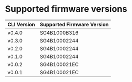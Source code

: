 # Supported firmware versions

| CLI Version | Supported Firmware Version |
|----------------|------------------|
|v0.4.0|SG4B1000B316|
|v0.3.0|SG4B10002244|
|v0.2.0|SG4B10002244|
|v0.1.0|SG4B10002244|
|v0.0.2|SG4B100021EC|
|v0.0.1|SG4B100021EC|

